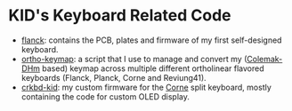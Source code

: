 # KID's Keyboard Related Code

- [flanck](flanck/): contains the PCB, plates and firmware of my first self-designed keyboard.
- [ortho-keymap](ortho-keymap/): a script that I use to manage and convert my ([Colemak-DHm](https://colemakmods.github.io/mod-dh/keyboards.html) based) keymap across multiple different ortholinear flavored keyboards (Flanck, Planck, Corne and Reviung41).
- [crkbd-kid](crkbd-kid/): my custom firmware for the [Corne](https://github.com/foostan/crkbd) split keyboard, mostly containing the code for custom OLED display.
